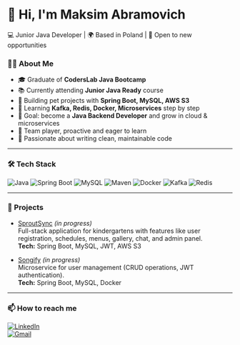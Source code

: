 # 👋 Hi, I'm Maksim Abramovich 

💻 Junior Java Developer | 🌍 Based in Poland | 🚀 Open to new opportunities


### 👨‍💻 About Me
- 🎓 Graduate of **CodersLab Java Bootcamp**  
- 📚 Currently attending **Junior Java Ready** course  
- 🧩 Building pet projects with **Spring Boot, MySQL, AWS S3**  
- 🌱 Learning **Kafka, Redis, Docker, Microservices** step by step  
- 🎯 Goal: become a **Java Backend Developer** and grow in cloud & microservices  
- 🤝 Team player, proactive and eager to learn  
- 📖 Passionate about writing clean, maintainable code  

---

### 🛠 Tech Stack
![Java](https://img.shields.io/badge/Java-ED8B00?style=for-the-badge&logo=openjdk&logoColor=white)
![Spring Boot](https://img.shields.io/badge/Spring_Boot-6DB33F?style=for-the-badge&logo=springboot&logoColor=white)
![MySQL](https://img.shields.io/badge/MySQL-005C84?style=for-the-badge&logo=mysql&logoColor=white)
![Maven](https://img.shields.io/badge/Maven-C71A36?style=for-the-badge&logo=apachemaven&logoColor=white)
![Docker](https://img.shields.io/badge/Docker-2496ED?style=for-the-badge&logo=docker&logoColor=white)
![Kafka](https://img.shields.io/badge/Kafka-000000?style=for-the-badge&logo=apachekafka&logoColor=white)
![Redis](https://img.shields.io/badge/Redis-DC382D?style=for-the-badge&logo=redis&logoColor=white)

---

### 🚀 Projects

- [SproutSync](https://github.com/abramovich-maks/SproutSync) *(in progress)*  
  Full-stack application for kindergartens with features like user registration, schedules, menus, gallery, chat, and admin panel.  
  **Tech:** Spring Boot, MySQL, JWT, AWS S3  

- [Songify](https://github.com/abramovich-maks/songify) *(in progress)*  
  Microservice for user management (CRUD operations, JWT authentication).  
  **Tech:** Spring Boot, MySQL, Docker  

---


### 📫 How to reach me
[![LinkedIn](https://img.shields.io/badge/LinkedIn-blue?style=for-the-badge&logo=linkedin)](https://www.linkedin.com/in/maksim-abramovich-b0360432b)  
[![Gmail](https://img.shields.io/badge/Email-D14836?style=for-the-badge&logo=gmail&logoColor=white)](mailto:maks.abramovich.1995@mail.ru )
